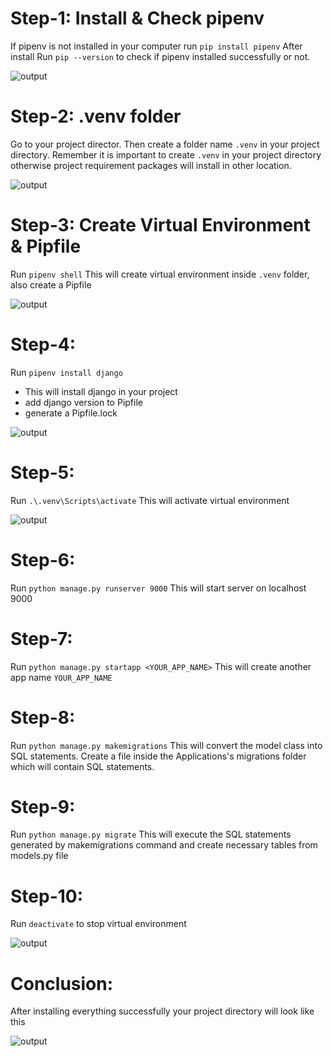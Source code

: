 # Step-1: Install & Check pipenv

If pipenv is not installed in your computer run `pip install pipenv`
After install Run `pip --version` to check if pipenv installed successfully or not.

![output](https://i.ibb.co/tK5p6Bg/1.png)

# Step-2: .venv folder

Go to your project director. Then create a folder name `.venv` in your project directory.
Remember it is important to create `.venv` in your project directory otherwise project requirement packages will install in other location.

![output](https://i.ibb.co/z6XbBmq/2.png)

# Step-3: Create Virtual Environment & Pipfile

Run `pipenv shell`
This will create virtual environment inside `.venv` folder, also create a Pipfile

![output](https://i.ibb.co/zf4kNH8/3.png)

# Step-4:

Run `pipenv install django`

- This will install django in your project
- add django version to Pipfile
- generate a Pipfile.lock

![output](https://i.ibb.co/hCQYH90/4.png)

# Step-5:

Run `.\.venv\Scripts\activate`
This will activate virtual environment

![output](https://i.ibb.co/DVyrsrJ/5.png)

# Step-6:

Run `python manage.py runserver 9000`
This will start server on localhost 9000

# Step-7:

Run `python manage.py startapp <YOUR_APP_NAME>`
This will create another app name `YOUR_APP_NAME`

# Step-8:

Run `python manage.py makemigrations`
This will convert the model class into SQL statements. Create a file inside the Applications's migrations folder which will contain SQL statements.

# Step-9:

Run `python manage.py migrate`
This will execute the SQL statements generated by makemigrations command and create necessary tables from models.py file

# Step-10:

Run `deactivate` to stop virtual environment

![output](https://i.ibb.co/MgmsjVs/6.png)

# Conclusion:

After installing everything successfully your project directory will look like this

![output](https://i.ibb.co/R3znwSQ/7.png)
